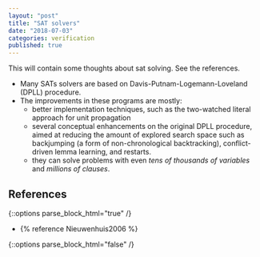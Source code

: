 ```yaml
---
layout: "post"
title: "SAT solvers"
date: "2018-07-03"
categories: verification
published: true
---
```


This will contain some thoughts about sat solving. See the references.

- Many SATs solvers are based on Davis-Putnam-Logemann-Loveland (DPLL) procedure.
- The improvements in these programs are mostly:
  - better implementation techniques, such as the two-watched literal approach for unit propagation
  - several conceptual enhancements on the original DPLL procedure, aimed at reducing the amount of explored search space
  such as backjumping (a form of non-chronological backtracking), conflict-driven lemma learning, and restarts.
  - they can solve problems with even *tens of thousands of variables* and *millions of clauses*.

## References

{::options parse_block_html="true" /}
<div class="references">

  - {% reference Nieuwenhuis2006 %}

</div>
{::options parse_block_html="false" /}
